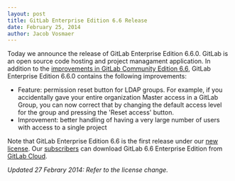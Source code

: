 ```yaml
---
layout: post
title: GitLab Enterprise Edition 6.6 Release
date: February 25, 2014
author: Jacob Vosmaer
---
```

Today we announce the release of GitLab Enterprise Edition 6.6.0. 
GitLab is an open source code hosting and project managament application.
In addition to the [improvements in GitLab Community Edition 6.6](http://blog.gitlab.org/gitlab-6-dot-6-released/), GitLab Enterprise Edition 6.6.0 contains the following improvements:

- Feature: permission reset button for LDAP groups.
  For example, if you accidentally gave your entire organization Master access in a GitLab Group, you can now correct that by changing the default access level for the group and pressing the 'Reset access' button.
- Improvement: better handling of having a very large number of users with access to a single project

Note that GitLab Enterprise Edition 6.6 is the first release under our [new license](/2014/02/11/gitlab-ee-license-change/).
Our [subscribers](https://www.gitlab.com/subscription/) can download GitLab 6.6 Enterprise Edition from [GitLab Cloud](https://gitlab.com).

_Updated 27 Febrary 2014: Refer to the license change._
